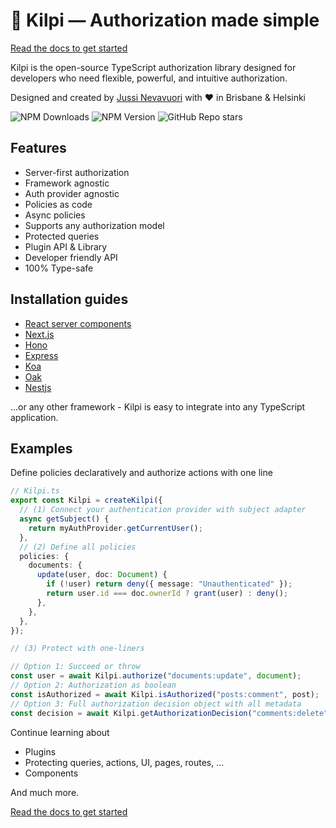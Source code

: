 # 🐢 Kilpi — Authorization made simple

[Read the docs to get started](https://kilpi.vercel.app)

Kilpi is the open-source TypeScript authorization library designed for developers who need flexible, powerful, and intuitive authorization.

Designed and created by [Jussi Nevavuori](https://jussinevavuori.com/) with ❤️ in Brisbane & Helsinki

![NPM Downloads](https://img.shields.io/npm/dw/%40kilpi%2Fcore)
![NPM Version](https://img.shields.io/npm/v/%40kilpi%2Fcore)
![GitHub Repo stars](https://img.shields.io/github/stars/Jussinevavuori/kilpi)

## Features

- Server-first authorization
- Framework agnostic
- Auth provider agnostic
- Policies as code
- Async policies
- Supports any authorization model
- Protected queries
- Plugin API & Library
- Developer friendly API
- 100% Type-safe

## Installation guides

- [React server components](https://kilpi.vercel.app/docs/plugins/react-server-components)
- [Next.js](https://kilpi.vercel.app/docs/installation/next-js)
- [Hono](https://kilpi.vercel.app/docs/installation/hono)
- [Express](https://kilpi.vercel.app/docs/installation/express)
- [Koa](https://kilpi.vercel.app/docs/installation/koa)
- [Oak](https://kilpi.vercel.app/docs/installation/oak)
- [Nestjs](https://kilpi.vercel.app/docs/installation/nest-js)

...or any other framework - Kilpi is easy to integrate into any TypeScript application.

## Examples

Define policies declaratively and authorize actions with one line

```ts
// Kilpi.ts
export const Kilpi = createKilpi({
  // (1) Connect your authentication provider with subject adapter
  async getSubject() {
    return myAuthProvider.getCurrentUser();
  },
  // (2) Define all policies
  policies: {
    documents: {
      update(user, doc: Document) {
        if (!user) return deny({ message: "Unauthenticated" });
        return user.id === doc.ownerId ? grant(user) : deny();
      },
    },
  },
});

// (3) Protect with one-liners

// Option 1: Succeed or throw
const user = await Kilpi.authorize("documents:update", document);
// Option 2: Authorization as boolean
const isAuthorized = await Kilpi.isAuthorized("posts:comment", post);
// Option 3: Full authorization decision object with all metadata
const decision = await Kilpi.getAuthorizationDecision("comments:delete", comment);
```

Continue learning about

- Plugins
- Protecting queries, actions, UI, pages, routes, ...
- Components

And much more.

[Read the docs to get started](https://kilpi.vercel.app)
